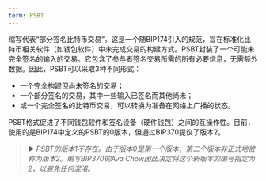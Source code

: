 ```yaml
---
term: PSBT
---
```


缩写代表“部分签名比特币交易”。这是一个随BIP174引入的规范，旨在标准化比特币相关软件（如钱包软件）中未完成交易的构建方式。PSBT封装了一个可能未完全签名的输入的交易。它包含了参与者签名交易所需的所有必要信息，无需额外数据。因此，PSBT可以采取3种不同形式：
* 一个完全构建但尚未签名的交易；
* 一个部分签名的交易，其中一些输入已签名而其他尚未；
* 或一个完全签名的比特币交易，可以转换为准备在网络上广播的状态。

PSBT格式促进了不同钱包软件和签名设备（硬件钱包）之间的互操作性。目前，使用的是BIP174中定义的PSBT的0版本，但通过BIP370提议了版本2。

> ► *PSBT的版本1不存在。由于版本0是第一个版本，第二个版本非正式地被称为版本2。编写BIP370的Ava Chow因此决定将这个新版本的编号指定为2，以避免任何混淆。*
